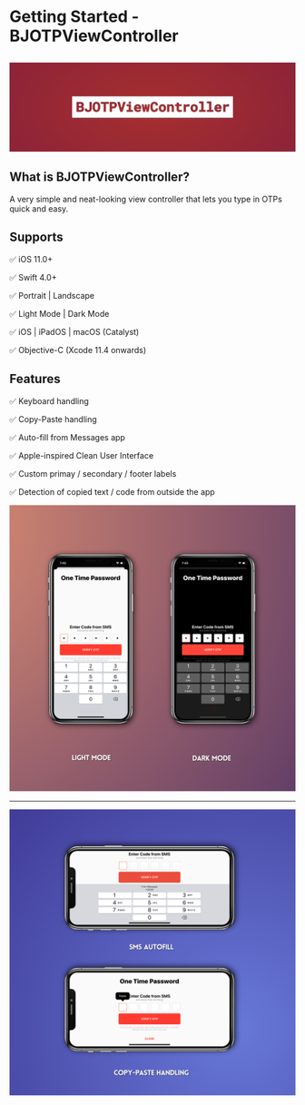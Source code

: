 # Getting Started - BJOTPViewController

##
![BJOTPViewController Banner](banner.png)

## What is BJOTPViewController?

A very simple and neat-looking view controller that lets you type in OTPs quick and easy.

## Supports

✅ iOS 11.0+

✅ Swift 4.0+

✅ Portrait | Landscape

✅ Light Mode | Dark Mode

✅ iOS | iPadOS | macOS (Catalyst)

✅ Objective-C (Xcode 11.4 onwards)

## Features

✅ Keyboard handling

✅ Copy-Paste handling

✅ Auto-fill from Messages app

✅ Apple-inspired Clean User Interface

✅ Custom primay / secondary / footer labels

✅ Detection of copied text / code from outside the app

![App Screens 1](app_screens_1.png)

---

![App Screens 2](app_screens_2.png)
